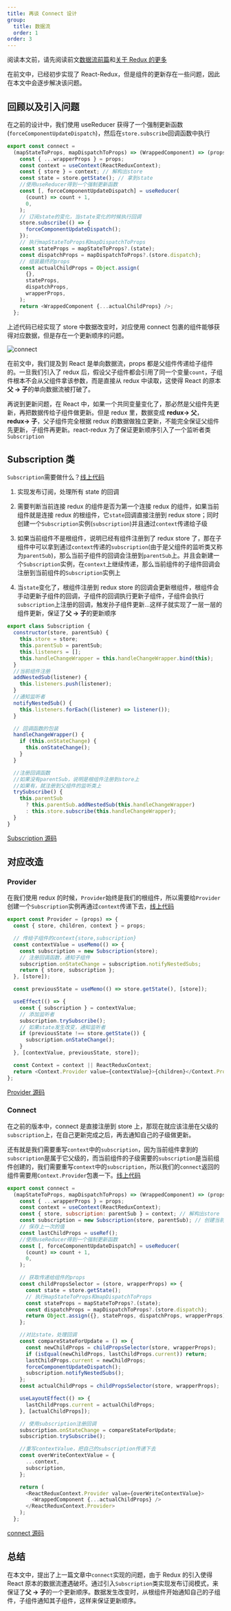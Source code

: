 ```yaml
---
title: 再谈 Connect 设计
group:
  title: 数据流
  order: 1
order: 3
---
```


阅读本文前，请先阅读前文[数据流前篇](/react/data-flow-management-in--react)和[关于 Redux 的更多](/react/redux)

在前文中，已经初步实现了 React-Redux，但是组件的更新存在一些问题，因此在本文中会逐步解决该问题。

<!-- more -->

## 回顾以及引入问题

在之前的设计中，我们使用 useReducer 获得了一个强制更新函数(`forceComponentUpdateDispatch`)，然后在`store.subscribe`回调函数中执行

```js
export const connect =
  (mapStateToProps, mapDispatchToProps) => (WrappedComponent) => (props) => {
    const { ...wrapperProps } = props;
    const context = useContext(ReactReduxContext);
    const { store } = context; // 解构出store
    const state = store.getState(); // 拿到state
    //使用useReducer得到一个强制更新函数
    const [, forceComponentUpdateDispatch] = useReducer(
      (count) => count + 1,
      0,
    );
    // 订阅state的变化，当state变化的时候执行回调
    store.subscribe(() => {
      forceComponentUpdateDispatch();
    });
    // 执行mapStateToProps和mapDispatchToProps
    const stateProps = mapStateToProps?.(state);
    const dispatchProps = mapDispatchToProps?.(store.dispatch);
    // 组装最终的props
    const actualChildProps = Object.assign(
      {},
      stateProps,
      dispatchProps,
      wrapperProps,
    );
    return <WrappedComponent {...actualChildProps} />;
  };
```

上述代码已经实现了 store 中数据改变时，对应使用 connect 包裹的组件能够获得对应数据，但是存在一个更新顺序的问题。

![connect](https://user-images.githubusercontent.com/38368040/161436788-83925945-4c39-4257-9285-74675e8e6754.png)

在前文中，我们提及到 React 是单向数据流，props 都是父组件传递给子组件的。一旦我们引入了 redux 后，假设父子组件都会引用了同一个变量`count`，子组件根本不会从父组件拿该参数，而是直接从 redux 中读取，这使得 React 的原本**父 → 子**的单向数据流被打破了。

再说到更新问题，在 React 中，如果一个共同变量变化了，那必然是父组件先更新，再把数据传给子组件做更新。但是 redux 里，数据变成 **redux→ 父**，**redux→ 子**，父子组件完全根据 redux 的数据做独立更新，不能完全保证父组件先更新，子组件再更新。react-redux 为了保证更新顺序引入了一个监听者类`Subscription`

## Subscription 类

`Subscription`需要做什么？[线上代码](https://codesandbox.io/s/upgrade-mini-react-redux-45h0df?file=/src/mini-react-redux/Subscription.js)

1. 实现发布订阅，处理所有 state 的回调

2. 需要判断当前连接 redux 的组件是否为第一个连接 redux 的组件，如果当前组件就是连接 redux 的根组件，它`state`回调直接注册到 redux store；同时创建一个`Subscription`实例(`subscription`)并且通过`context`传递给子级

3. 如果当前组件不是根组件，说明已经有组件注册到了 redux store 了，那在子组件中可以拿到通过`context`传递的`subscription`(由于是父组件的监听类又称为`parentSub`)，那么当前子组件的回调会注册到`parentSub`上。并且会新建一个`Subscription`实例，在`context`上继续传递，那么当前组件的子组件回调会注册到当前组件的`Subscription`实例上

4. 当`state`变化了，根组件注册到 redux store 的回调会更新根组件，根组件会手动更新子组件的回调，子组件的回调执行更新子组件，子组件会执行`subscription`上注册的回调，触发孙子组件更新...这样子就实现了一层一层的组件更新，保证了**父 → 子**的更新顺序

```js
export class Subscription {
  constructor(store, parentSub) {
    this.store = store;
    this.parentSub = parentSub;
    this.listeners = [];
    this.handleChangeWrapper = this.handleChangeWrapper.bind(this);
  }
  //当前组件注册
  addNestedSub(listener) {
    this.listeners.push(listener);
  }
  //通知监听者
  notifyNestedSub() {
    this.listeners.forEach((listener) => listener());
  }

  // 回调函数的包装
  handleChangeWrapper() {
    if (this.onStateChange) {
      this.onStateChange();
    }
  }

  //注册回调函数
  //如果没有parentSub，说明是根组件注册到store上
  //如果有，就注册到父组件的监听类上
  trySubscribe() {
    this.parentSub
      ? this.parentSub.addNestedSub(this.handleChangeWrapper)
      : this.store.subscribe(this.handleChangeWrapper);
  }
}
```

[Subscription 源码](https://github.com/reduxjs/react-redux/blob/v7.2.0/src/utils/Subscription.js#L74)

## 对应改造

### Provider

在我们使用 redux 的时候，`Provider`始终是我们的根组件，所以需要给`Provider`创建一个`Subscription`实例再通过`context`传递下去，[线上代码](https://codesandbox.io/s/upgrade-mini-react-redux-45h0df?file=/src/mini-react-redux/Provider.tsx)

```js
export const Provider = (props) => {
  const { store, children, context } = props;

  // 传给子组件的context{store,subscription}
  const contextValue = useMemo(() => {
    const subscription = new Subscription(store);
    // 注册回调函数，通知子组件
    subscription.onStateChange = subscription.notifyNestedSubs;
    return { store, subscription };
  }, [store]);

  const previousState = useMemo(() => store.getState(), [store]);

  useEffect(() => {
    const { subscription } = contextValue;
    // 添加监听者
    subscription.trySubscribe();
    // 如果state发生改变，通知监听者
    if (previousState !== store.getState()) {
      subscription.onStateChange();
    }
  }, [contextValue, previousState, store]);

  const Context = context || ReactReduxContext;
  return <Context.Provider value={contextValue}>{children}</Context.Provider>;
};
```

[Provider 源码](https://github.com/reduxjs/react-redux/blob/v7.2.0/src/components/Provider.js#L6)

### Connect

在之前的版本中，connect 是直接注册到 store 上，那现在就应该注册在父级的`subscription`上，在自己更新完成之后，再去通知自己的子级做更新。

还有就是我们需要重写`context`中的`subscription`，因为当前组件拿到的`subscription`是属于它父级的，而当前组件的子级需要的`subscription`是当前组件创建的，我们需要重写`context`中的`subscription`，所以我们的`connect`返回的组件需要用`Context.Provider`包裹一下。[线上代码](https://codesandbox.io/s/upgrade-mini-react-redux-45h0df?file=/src/mini-react-redux/connect.tsx)

```js
export const connect =
  (mapStateToProps, mapDispatchToProps) => (WrappedComponent) => (props) => {
    const { ...wrapperProps } = props;
    const context = useContext(ReactReduxContext);
    const { store, subscription: parentSub } = context; // 解构出store
    const subscription = new Subscription(store, parentSub); // 创建当前组件的subscription
    // 保存上一次的值
    const lastChildProps = useRef();
    //使用useReducer得到一个强制更新函数
    const [, forceComponentUpdateDispatch] = useReducer(
      (count) => count + 1,
      0,
    );

    // 获取传递给组件的props
    const childPropsSelector = (store, wrapperProps) => {
      const state = store.getState();
      // 执行mapStateToProps和mapDispatchToProps
      const stateProps = mapStateToProps?.(state);
      const dispatchProps = mapDispatchToProps?.(store.dispatch);
      return Object.assign({}, stateProps, dispatchProps, wrapperProps);
    };

    //对比state，处理回调
    const compareStateForUpdate = () => {
      const newChildProps = childPropsSelector(store, wrapperProps);
      if (isEqual(newChildProps, lastChildProps.current)) return;
      lastChildProps.current = newChildProps;
      forceComponentUpdateDispatch();
      subscription.notifyNestedSubs();
    };
    const actualChildProps = childPropsSelector(store, wrapperProps);

    useLayoutEffect(() => {
      lastChildProps.current = actualChildProps;
    }, [actualChildProps]);

    // 使用subscription注册回调
    subscription.onStateChange = compareStateForUpdate;
    subscription.trySubscribe();

    //重写contextValue，把自己的subscription传递下去
    const overWriteContextValue = {
      ...context,
      subscription,
    };

    return (
      <ReactReduxContext.Provider value={overWriteContextValue}>
        <WrappedComponent {...actualChildProps} />
      </ReactReduxContext.Provider>
    );
  };
```

[connect 源码](https://github.com/reduxjs/react-redux/blob/v7.2.0/src/connect/connect.js#L46)

## 总结

在本文中，提出了上一篇文章中`connect`实现的问题，由于 Redux 的引入使得 React 原本的数据流遭遇破坏。通过引入`Subscription`类实现发布订阅模式，来保证了**父 → 子**的一个更新顺序。数据发生改变时，从根组件开始通知自己的子组件，子组件通知其子组件，这样来保证更新顺序。
